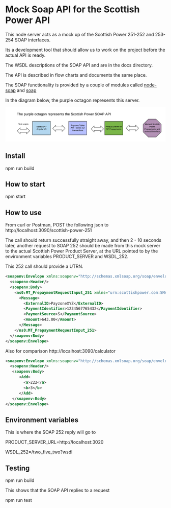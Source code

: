 # Mock Soap API for the Scottish Power API

This node server acts as a mock up of the Scottish Power 251-252 and 253-254 SOAP interfaces.

Its a development tool that should allow us to work on the project before the actual API is ready.

The WSDL descriptions of the SOAP API and are in the docs directory.

The API is described in flow charts and documents the same place.

The SOAP functionality is provided by a couple of modules called [node-soap](https://github.com/vpulim/node-soap) and [soap](https://github.com/RobinBuschmann/express-soap)

In the diagram below, the purple octagon represents this server.

![Parts](docs/parts.png)



## Install

npm run build


## How to start

npm start 

## How to use

From curl or Postman,  POST the following json to http://localhost:3090/scottish-power-251 

The call should return successfully straight away, and then 2 - 10 seconds later, another
request to SOAP 252 should be made from this mock server to the actual Scottish Power
Product Server, at the URL pointed to by the environment variables PRODUCT_SERVER and 
WSDL_252.

This 252 call should provide a UTRN.


```xml
<soapenv:Envelope xmlns:soapenv="http://schemas.xmlsoap.org/soap/envelope/“ xmlns:xsd=“http://www.w3.org/2001/XMLSchema">
  <soapenv:Header/>
  <soapenv:Body>
    <ns0:MT_PrepaymentRequestInput_251 xmlns="urn:scottishpower.com:SMART:PAYOUTLET:ISU1:prepaymentRequest:251">
      <Message>
        <ExternalID>PayzoneXYZ</ExternalID>
        <PaymentIdentifier>1234567765432</PaymentIdentifier>
        <PaymentSource>S</PaymentSource>
        <Amount>643.00</Amount>
      </Message>
    </ns0:MT_PrepaymentRequestInput_251>
  </soapenv:Body>
</soapenv:Envelope>
```

Also for comparison http://localhost:3090/calculator

```xml
<soapenv:Envelope xmlns:soapenv="http://schemas.xmlsoap.org/soap/envelope/">
  <soapenv:Header/>
   <soapenv:Body>
      <Add>
      	<a>222</a>
      	<b>3</b>
      </Add>
   </soapenv:Body>
</soapenv:Envelope>
```

## Environment variables

This is where the SOAP 252 reply will go to

PRODUCT_SERVER_URL=http://localhost:3020

WSDL_252=/two_five_two?wsdl

## Testing

npm run build

This shows that the SOAP API replies to a request

npm run test